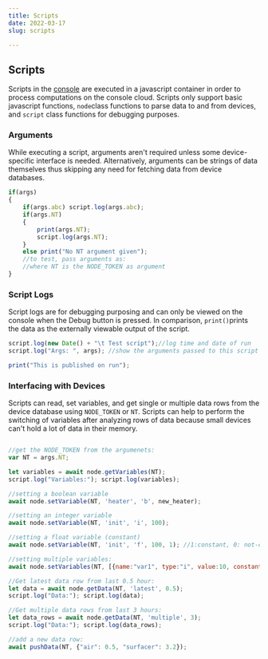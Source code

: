 ```yaml
---
title: Scripts
date: 2022-03-17
slug: scripts

---
```

## Scripts

Scripts in the [console](http://console.tabahi.tech/#scripts) are executed in a javascript container in order to process computations on the console cloud. Scripts only support basic javascript functions, `node`class functions to parse data to and from devices, and `script` class functions for debugging purposes.

### Arguments

While executing a script, arguments aren't required unless some device-specific interface is needed. Alternatively, arguments can be strings of data themselves thus skipping any need for fetching data from device databases.

```javascript
if(args)
{
  	if(args.abc) script.log(args.abc);
    if(args.NT)
    {
        print(args.NT);
      	script.log(args.NT);
    }
    else print("No NT argument given");
    //to test, pass arguments as:
    //where NT is the NODE_TOKEN as argument
}
```

### Script Logs

Script logs are for debugging purposing and can only be viewed on the console when the Debug button is pressed. In comparison, `print()`prints the data as the externally viewable output of the script.

```javascript
script.log(new Date() + "\t Test script");//log time and date of run
script.log("Args: ", args); //show the arguments passed to this script

print("This is published on run");
```

### Interfacing with Devices

Scripts can read, set variables, and get single or multiple data rows from the device database using `NODE_TOKEN` or `NT`. Scripts can help to perform the switching of variables after analyzing rows of data because small devices can't hold a lot of data in their memory.

```javascript

//get the NODE_TOKEN from the argumenets:
var NT = args.NT;

let variables = await node.getVariables(NT);
script.log("Variables:"); script.log(variables);

//setting a boolean variable
await node.setVariable(NT, 'heater', 'b', new_heater);

//setting an integer variable
await node.setVariable(NT, 'init', 'i', 100);

//setting a float variable (constant)
await node.setVariable(NT, 'init', 'f', 100, 1); //1:constant, 0: not-constant

//setting multiple variables:
await node.setVariables(NT, [{name:"var1", type:"i", value:10, constant:0}, {name:"var2", type:"f", value:20.6, constant:1}]);

//Get latest data row from last 0.5 hour:
let data = await node.getData(NT, 'latest', 0.5);
script.log("Data:"); script.log(data);

//Get multiple data rows from last 3 hours:
let data_rows = await node.getData(NT, 'multiple', 3);
script.log("Data:"); script.log(data_rows);

//add a new data row:
await pushData(NT, {"air": 0.5, "surfacer": 3.2});
```